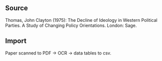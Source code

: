 ## Source

Thomas, John Clayton (1975): The Decline of Ideology in Western Political Parties. A Study of Changing Policy Orientations. London: Sage.

## Import

Paper scanned to PDF -> OCR -> data tables to csv.
